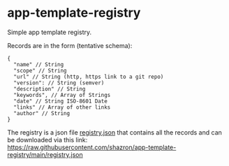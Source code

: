 # app-template-registry

Simple app template registry.

Records are in the form (tentative schema):
```jsonc
{
  "name" // String
  "scope" // String
  "url" // String (http, https link to a git repo)
  "version": // String (semver)
  "description" // String
  "keywords", // Array of Strings
  "date" // String ISO-8601 Date
  "links" // Array of other links
  "author" // String
}
```

The registry is a json file [registry.json](./registry.json) that contains all the records and can be downloaded via this link:
https://raw.githubusercontent.com/shazron/app-template-registry/main/registry.json


